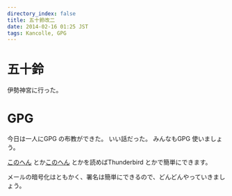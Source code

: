 ```yaml
---
directory_index: false
title: 五十鈴改二
date: 2014-02-16 01:25 JST
tags: Kancolle, GPG
---
```


# 五十鈴
伊勢神宮に行った。

# GPG

今日は一人にGPG の布教ができた。
いい話だった。
みんなもGPG 使いましょう。

[このへん](https://www.jpcert.or.jp/magazine/security/pgpquick.html) とか[このへん](http://edb.miyakyo-u.ac.jp/ugawa/Enigmail/) とかを読めばThunderbird とかで簡単にできます。

メールの暗号化はともかく、署名は簡単にできるので、どんどんやっていきましょう。

